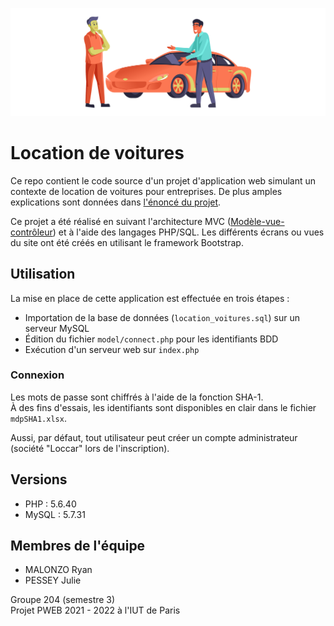 ![car-dealership](./assets/github-repo-logo.svg)

# Location de voitures

Ce repo contient le code source d'un projet d'application web simulant un contexte de location de voitures pour entreprises. 
De plus amples explications sont données dans [l'énoncé du projet](PWEB%20PROJET%202021.pdf).

Ce projet a été réalisé en suivant l'architecture MVC ([Modèle-vue-contrôleur](https://fr.wikipedia.org/wiki/Mod%C3%A8le-vue-contr%C3%B4leur)) 
et à l'aide des langages PHP/SQL. Les différents écrans ou vues du site ont été créés en utilisant le framework Bootstrap.

## Utilisation

La mise en place de cette application est effectuée en trois étapes :
* Importation de la base de données (`location_voitures.sql`) sur un serveur MySQL
* Édition du fichier `model/connect.php` pour les identifiants BDD
* Exécution d'un serveur web sur `index.php`

### Connexion

Les mots de passe sont chiffrés à l'aide de la fonction SHA-1.  
À des fins d'essais, les identifiants sont disponibles en clair dans le fichier `mdpSHA1.xlsx`.  

Aussi, par défaut, tout utilisateur peut créer un compte administrateur (société "Loccar" lors de l'inscription).

## Versions

* PHP : 5.6.40
* MySQL : 5.7.31

## Membres de l'équipe

* MALONZO Ryan
* PESSEY Julie

Groupe 204 (semestre 3)  
Projet PWEB 2021 - 2022 à l'IUT de Paris